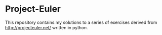 Project-Euler
=============
This repository contains my solutions to a series of exercises derived from http://projecteuler.net/ written in python. 
